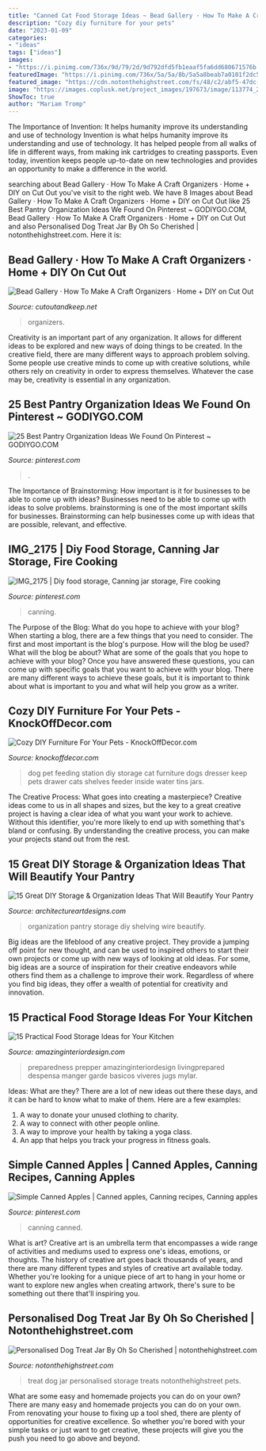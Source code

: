 ```yaml
---
title: "Canned Cat Food Storage Ideas ~ Bead Gallery · How To Make A Craft Organizers · Home + Diy On Cut Out"
description: "Cozy diy furniture for your pets"
date: "2023-01-09"
categories:
- "ideas"
tags: ["ideas"]
images:
- "https://i.pinimg.com/736x/9d/79/2d/9d792dfd5fb1eaaf5fa6dd680671576b.jpg"
featuredImage: "https://i.pinimg.com/736x/5a/5a/8b/5a5a8beab7a0101f2dc53da957070dad--preserve.jpg"
featured_image: "https://cdn.notonthehighstreet.com/fs/48/c2/abf5-47dc-4f00-8833-9d8b859f091c/original_personalised-dog-treat-jar.jpg"
image: "https://images.coplusk.net/project_images/197673/image/113774_2F2016-03-23-111119-IMG_8403.jpg"
ShowToc: true
author: "Mariam Tromp"
---
```



The Importance of Invention: It helps humanity improve its understanding and use of technology
Invention is what helps humanity improve its understanding and use of technology. It has helped people from all walks of life in different ways, from making ink cartridges to creating passports. Even today, invention keeps people up-to-date on new technologies and provides an opportunity to make a difference in the world.

	

		
searching about Bead Gallery · How To Make A Craft Organizers · Home + DIY on Cut Out you've visit to the right web. We have 8 Images about Bead Gallery · How To Make A Craft Organizers · Home + DIY on Cut Out like 25 Best Pantry Organization Ideas We Found On Pinterest ~ GODIYGO.COM, Bead Gallery · How To Make A Craft Organizers · Home + DIY on Cut Out and also Personalised Dog Treat Jar By Oh So Cherished | notonthehighstreet.com. Here it is:
		
    
## Bead Gallery · How To Make A Craft Organizers · Home + DIY On Cut Out

<img loading=lazy src="https://images.coplusk.net/project_images/197673/image/113774_2F2016-03-23-111119-IMG_8403.jpg" onerror="this.onerror=null;this.src='https://tse4.mm.bing.net/th?id=OIP.Eidb5XOuP1-BlsH7EDhZOAHaK2&amp;pid=15.1';" alt="Bead Gallery · How To Make A Craft Organizers · Home + DIY on Cut Out">

_Source: cutoutandkeep.net_

>organizers. 

	

Creativity is an important part of any organization. It allows for different ideas to be explored and new ways of doing things to be created. In the creative field, there are many different ways to approach problem solving. Some people use creative minds to come up with creative solutions, while others rely on creativity in order to express themselves. Whatever the case may be, creativity is essential in any organization.

    
## 25 Best Pantry Organization Ideas We Found On Pinterest ~ GODIYGO.COM

<img loading=lazy src="https://i.pinimg.com/736x/45/f5/52/45f5521758b6065c5e8b5350b747276e.jpg" onerror="this.onerror=null;this.src='https://tse3.mm.bing.net/th?id=OIP.VoMEKGXggVTpwcUesNrAvQHaMD&amp;pid=15.1';" alt="25 Best Pantry Organization Ideas We Found On Pinterest ~ GODIYGO.COM">

_Source: pinterest.com_

>. 

	

The Importance of Brainstorming: How important is it for businesses to be able to come up with ideas?
Businesses need to be able to come up with ideas to solve problems. brainstorming is one of the most important skills for businesses. Brainstorming can help businesses come up with ideas that are possible, relevant, and effective.

    
## IMG_2175 | Diy Food Storage, Canning Jar Storage, Fire Cooking

<img loading=lazy src="https://i.pinimg.com/736x/5a/5a/8b/5a5a8beab7a0101f2dc53da957070dad--preserve.jpg" onerror="this.onerror=null;this.src='https://tse1.mm.bing.net/th?id=OIP.aayPt2-hy0xngf0mCdxDhAHaJ7&amp;pid=15.1';" alt="IMG_2175 | Diy food storage, Canning jar storage, Fire cooking">

_Source: pinterest.com_

>canning. 

	

The Purpose of the Blog: What do you hope to achieve with your blog?
When starting a blog, there are a few things that you need to consider. The first and most important is the blog's purpose. How will the blog be used? What will the blog be about? What are some of the goals that you hope to achieve with your blog? Once you have answered these questions, you can come up with specific goals that you want to achieve with your blog. There are many different ways to achieve these goals, but it is important to think about what is important to you and what will help you grow as a writer.

    
## Cozy DIY Furniture For Your Pets - KnockOffDecor.com

<img loading=lazy src="https://knockoffdecor.com/wp-content/uploads/2017/05/pet-furniture-dog-feeder-650x869.jpg" onerror="this.onerror=null;this.src='https://tse4.mm.bing.net/th?id=OIP.-ZC8qIkUHyNfXFgLDXG-jQHaJ5&amp;pid=15.1';" alt="Cozy DIY Furniture For Your Pets - KnockOffDecor.com">

_Source: knockoffdecor.com_

>dog pet feeding station diy storage cat furniture dogs dresser keep pets drawer cats shelves feeder inside water tins jars. 

	

The Creative Process: What goes into creating a masterpiece?
Creative ideas come to us in all shapes and sizes, but the key to a great creative project is having a clear idea of what you want your work to achieve. Without this identifier, you're more likely to end up with something that's bland or confusing. By understanding the creative process, you can make your projects stand out from the rest.

    
## 15 Great DIY Storage &amp; Organization Ideas That Will Beautify Your Pantry

<img loading=lazy src="http://www.architectureartdesigns.com/wp-content/uploads/2019/03/15-Great-DIY-Storage-Organization-Ideas-That-Will-Beautify-Your-Pantry-14.jpg" onerror="this.onerror=null;this.src='https://tse4.mm.bing.net/th?id=OIP.BjhAFB6gdoom4ctk61H0oQHaNH&amp;pid=15.1';" alt="15 Great DIY Storage &amp; Organization Ideas That Will Beautify Your Pantry">

_Source: architectureartdesigns.com_

>organization pantry storage diy shelving wire beautify. 

	

Big ideas are the lifeblood of any creative project. They provide a jumping off point for new thought, and can be used to inspired others to start their own projects or come up with new ways of looking at old ideas. For some, big ideas are a source of inspiration for their creative endeavors while others find them as a challenge to improve their work. Regardless of where you find big ideas, they offer a wealth of potential for creativity and innovation.

    
## 15 Practical Food Storage Ideas For Your Kitchen

<img loading=lazy src="http://www.amazinginteriordesign.com/wp-content/uploads/2016/01/10-practical-food-storage-ideas-for-your-kitchen-4.jpg" onerror="this.onerror=null;this.src='https://tse3.mm.bing.net/th?id=OIP.rLvDwD8IRQujoxmfFjgKywHaMI&amp;pid=15.1';" alt="15 Practical Food Storage Ideas for Your Kitchen">

_Source: amazinginteriordesign.com_

>preparedness prepper amazinginteriordesign livingprepared despensa manger garde basicos viveres jugs mylar. 

	

Ideas: What are they?
There are a lot of new ideas out there these days, and it can be hard to know what to make of them. Here are a few examples:
1. A way to donate your unused clothing to charity.
2. A way to connect with other people online.
3. A way to improve your health by taking a yoga class.
4. An app that helps you track your progress in fitness goals.

    
## Simple Canned Apples | Canned Apples, Canning Recipes, Canning Apples

<img loading=lazy src="https://i.pinimg.com/736x/9d/79/2d/9d792dfd5fb1eaaf5fa6dd680671576b.jpg" onerror="this.onerror=null;this.src='https://tse4.mm.bing.net/th?id=OIP.TpcDskaatjF8synWq7M4VgHaLG&amp;pid=15.1';" alt="Simple Canned Apples | Canned apples, Canning recipes, Canning apples">

_Source: pinterest.com_

>canning canned. 

	

What is art?
Creative art is an umbrella term that encompasses a wide range of activities and mediums used to express one's ideas, emotions, or thoughts. The history of creative art goes back thousands of years, and there are many different types and styles of creative art available today. Whether you're looking for a unique piece of art to hang in your home or want to explore new angles when creating artwork, there's sure to be something out there that'll inspiring you.

    
## Personalised Dog Treat Jar By Oh So Cherished | Notonthehighstreet.com

<img loading=lazy src="https://cdn.notonthehighstreet.com/fs/48/c2/abf5-47dc-4f00-8833-9d8b859f091c/original_personalised-dog-treat-jar.jpg" onerror="this.onerror=null;this.src='https://tse1.mm.bing.net/th?id=OIP.whk5hlJb55oIGeQUn4lp7AHaHZ&amp;pid=15.1';" alt="Personalised Dog Treat Jar By Oh So Cherished | notonthehighstreet.com">

_Source: notonthehighstreet.com_

>treat dog jar personalised storage treats notonthehighstreet pets. 

	

What are some easy and homemade projects you can do on your own?
There are many easy and homemade projects you can do on your own. From renovating your house to fixing up a tool shed, there are plenty of opportunities for creative excellence. So whether you're bored with your simple tasks or just want to get creative, these projects will give you the push you need to go above and beyond.

